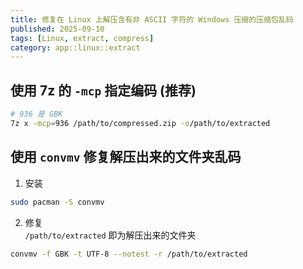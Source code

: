 ```yaml
---
title: 修复在 Linux 上解压含有非 ASCII 字符的 Windows 压缩的压缩包乱码
published: 2025-09-10
tags: [Linux, extract, compress]
category: app::linux::extract
---
```


## 使用 7z 的 `-mcp` 指定编码 (推荐)
```sh
# 936 是 GBK
7z x -mcp=936 /path/to/compressed.zip -o/path/to/extracted
```

## 使用 `convmv` 修复解压出来的文件夹乱码
1. 安装
```sh
sudo pacman -S convmv
```

2. 修复 \
`/path/to/extracted` 即为解压出来的文件夹
```sh
convmv -f GBK -t UTF-8 --notest -r /path/to/extracted
```
